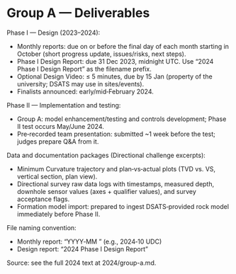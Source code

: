 # Group A — Deliverables

Phase I — Design (2023–2024):

- Monthly reports: due on or before the final day of each month starting in October (short progress update, issues/risks, next steps).
- Phase I Design Report: due 31 Dec 2023, midnight UTC. Use “2024 <School Abbrev> Phase I Design Report” as the filename prefix.
- Optional Design Video: ≤ 5 minutes, due by 15 Jan (property of the university; DSATS may use in sites/events).
- Finalists announced: early/mid‑February 2024.

Phase II — Implementation and testing:

- Group A: model enhancement/testing and controls development; Phase II test occurs May/June 2024.
- Pre‑recorded team presentation: submitted ~1 week before the test; judges prepare Q&A from it.

Data and documentation packages (Directional challenge excerpts):

- Minimum Curvature trajectory and plan‑vs‑actual plots (TVD vs. VS, vertical section, plan view).
- Directional survey raw data logs with timestamps, measured depth, downhole sensor values (axes + qualifier values), and survey acceptance flags.
- Formation model import: prepared to ingest DSATS‑provided rock model immediately before Phase II.

File naming convention:

- Monthly report: “YYYY‑MM <School Abbrev>” (e.g., 2024‑10 UDC)
- Design report: “2024 <School Abbrev> Phase I Design Report”

Source: see the full 2024 text at 2024/group-a.md.
